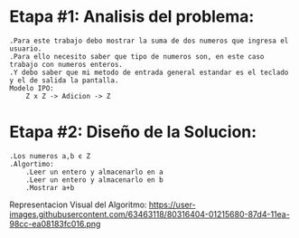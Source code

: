 # Etapa #1: Analisis del problema:
	
	.Para este trabajo debo mostrar la suma de dos numeros que ingresa el usuario.
	.Para ello necesito saber que tipo de numeros son, en este caso trabajo con numeros enteros.
	.Y debo saber que mi metodo de entrada general estandar es el teclado y el de salida la pantalla.
	Modelo IPO:
		Z x Z -> Adicion -> Z

# Etapa #2: Diseño de la Solucion:
	
	.Los numeros a,b є Z
	.Algortimo:
		.Leer un entero y almacenarlo en a
		.Leer un entero y almacenarlo en b
		.Mostrar a+b
		
   
   Representacion Visual del Algoritmo:
  https://user-images.githubusercontent.com/63463118/80316404-01215680-87d4-11ea-98cc-ea08183fc016.png
  

